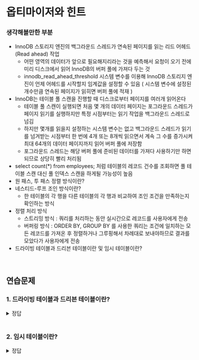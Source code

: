 # 옵티마이저와 힌트

### 생각해볼만한 부분
- InnoDB 스토리지 엔진의 백그라운드 스레드가 연속된 페이지를 읽는 리드 어헤드 (Read ahead) 작업
  - 어떤 영역의 데이터가 앞으로 필요해지리라는 것을 예측해서 요청이 오기 전에 미리 디스크에서 읽어 InnoDB의 버퍼 풀에 가져다 두는 것
  - innodb_read_ahead_threshold 시스템 변수를 이용해 InnoDB 스토리지 엔진이 언제 어헤드를 시작할지 임계값을 설정할 수 있음 ( 시스템 변수에 설정된 개수만큼 연속된 페이지가 읽히면 버퍼 풀에 적재 )
- InnoDB는 테이블 풀 스캔을 진행할 때 디스크로부터 페이지를 여러개 읽어온다
  - 테이블 풀 스캔이 실행되면 처음 몇 개의 데이터 페이지는 포그라운드 스레드가 페이지 읽기를 실행하지만 특정 시점부터는 읽기 작업을 백그라운드 스레드로 넘김
  - 하지만 몇개를 읽을지 설정하는 시스템 변수는 없고 백그라운드 스레드가 읽기를 넘겨받는 시점부터 한 번에 4개 또는 8개씩 읽으면서 계속 그 수를 증가시켜 최대 64개의 데이터 페이지까지 읽어 버퍼 풀에 저장함
  - 포그라운드 스레드는 해당 버퍼 풀에 준비된 데이터를 가져다 사용하기만 하면되므로 상당히 빨리 처리됨
- select count(*) from employees; 처럼 테이블의 레코드 건수를 조회하면 풀 테이블 스캔 대신 풀 인덱스 스캔을 하게될 가능성이 높음
- 원 패스, 투 패스 정렬 방식이란?
- 네스티드-루프 조인 방식이란?
  - 한 테이블의 각 행을 다른 테이블의 각 행과 비교하여 조인 조건을 만족하는지 확인하는 방식
- 정렬 처리 방식
  - 스트리밍 방식 : 쿼리를 처리하는 동안 실시간으로 레코드를 사용자에게 전송
  - 버퍼링 방식 : ORDER BY, GROUP BY 를 사용한 쿼리는 조건에 일치하는 모든 레코드를 가져온 후 정렬하거나 그루핑해서 차례대로 보내야하므로 결과를 모았다가 사용자에게 전송
- 드라이빙 테이블과 드리븐 테이블이란 및 임시 테이블이란?

<br>

## 연습문제

### 1. 드라이빙 테이블과 드리븐 테이블이란?

<details>
<summary>정답</summary>

- 드라이빙 테이블과 드리븐 테이블이란 용어는 조인 연산의 실행 계획과 관련이 있는데 주로 쿼리 최적화와 실행 계획을 이해할 때 사용됨
- 드라이빙 테이블과 드리븐 테이블을 결정하는 조건은 데이터베이스 옵티마이저가 쿼리 실행계획을 세우는 과정에서 사용되며 기준은 다음과 같음
  - 테이블 크기 : 일반적으로 작은 테이블이 드라이빙 테이블로 선택됨. 이후에 조인 연산에서 더 작은 데이터 세트를 기반으로 하여 처리하여 성능이 향상
  - 인덱스 사용 가능성 : 해당 쿼리의 조건에 적절한 인덱스를 가지고 있는 테이블로 선택될 가능성이 높으며 인덱스를 사용하여 특정 행을 빠르게 찾을 수 있어 성능이 향상
  - 조건 필터링 : 필터링 조건이 많은 행을 제외할 수 있는 테이블이 드라이빙 테이블로 선택됨. 이는 드라이빙 테이블이 작은 결과 세트를 생성하여 드리븐 테이블과의 조인 작업을 최적화에 도움을 줌
  - 그 외에는 조인의 유형과 순서, 통계 정보를 통해 드라이빙 테이블을 선택할지 결정함. 해당 조건은 위의 조건들을 포함하였을 때 조인의 유형과 순서, 통계에 따라 추가적으로 드라이빙 테이블을 선택하는 요인이 됨

#### 드라이빙 테이블 (Driving Table)
- 조인 연산에서 먼저 접근하는 테이블
- 주로 더 작은 테이블이나 조건에 맞는 인덱스를 사용하는 테이블이 선택됨
- 쿼리 실행 시 가장 먼저 처리되며 다른 테이블과의 조인 시 기준이 됨

<br>

#### 드리븐 테이블(Driven Table)
- 드라이빙 테이블과 조인되는 테이블
- 드라이빙 테이블의 결과와 결합되어야 하며, 더 큰 테이블이 선택되는 경우가 많음
- 드라이빙 테이블에서 검색된 각 행에 대해 반복적으로 접근됨

</details>

<br>

### 2. 임시 테이블이란?

<details>
<summary>정답</summary>

- 데이터베이스에서 쿼리 실행 중에 일시적으로 데이터를 저장하고 조작하기 위해 사용되는 테이블
- 드라이빙 테이블과 드리븐 테이블의 조인 과정에서도 임시 테이블이 생성될 수 있음

#### 임시 테이블의 역할
- 중간 결과 저장
  - 복잡한 쿼리의 중간 결과를 저장하기 위해 임시 테이블을 사용하여 여러번의 동일한 계산 방지
- 성능 최적화
  - 복잡한 조인이나 서브쿼리의 결과를 임시 테이블에 저장한 후, 이를 기반으로 추가 연산을 수행하면 성능이 향상될 수 있음
- 스코프 제한
  - 임시 테이블은 세션 단위로 생성되며, 세션이 종료되면 자동으로 삭제되므로 다른 세션이나 사용자에게 영향을 미치지 않음

<br>

#### 임시 테이블 사용 예시
- 큰 테이블의 데이터를 부분적으로 조작할 때
- 서브쿼리 결과를 저장하고 이를 재사용할 때
- 집계 함수 결과를 임시 저장하고 후속 처리할 때

<br>

#### 임시 테이블이 필요한 쿼리
- ORDER BY와 GROUP BY에 명시된 칼럼이 다른 쿼리
- ORDER BY나 GROUP BY에 명시된 칼럼이 조인의 순서상 첫 번째 테이블이 아닌 쿼리
- DISTINCT와 ORDER BY가 동시에 쿼리에 존재하는 경우 또는 DISTINCT가 인덱스로 처리되지 못하는 쿼리
- UNION이나 UNION DISTINCT가 사용된 쿼리
- 쿼리의 실행 계획에서 select_type이 DERIVED인 쿼리

<br>

#### 메모리 임시테이블과 디스크 임시 테이블
- 메모리 임시테이블은 메모리에 저장되어 작동하므로 매우 빠른 읽기/쓰기 성능을 제공
- 디스크 임시테이블은 시스템의 디스크에 저장되어 디스크 I/O에 의존하므로 느리지만 대용량의 데이터 세트를 처리할 때 사용됨

</details>